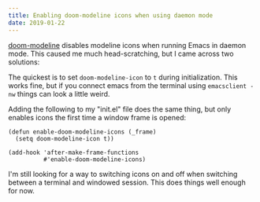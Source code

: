 ```yaml
---
title: Enabling doom-modeline icons when using daemon mode
date: 2019-01-22
---
```


[doom-modeline](https://seagle0128.github.io/doom-modeline/) disables modeline
icons when running Emacs in daemon mode. This caused me much head-scratching,
but I came across two solutions:

The quickest is to set `doom-modeline-icon` to `t` during initialization. This
works fine, but if you connect emacs from the terminal using `emacsclient -nw`
things can look a little weird.

Adding the following to my "init.el" file does the same thing, but only enables
icons the first time a window frame is opened:

```elisp
(defun enable-doom-modeline-icons (_frame)
  (setq doom-modeline-icon t))
  
(add-hook 'after-make-frame-functions 
          #'enable-doom-modeline-icons)
```

I'm still looking for a way to switching icons on and off when switching between
a terminal and windowed session. This does things well enough for now.
